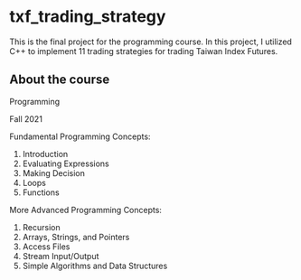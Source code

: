 # txf_trading_strategy
This is the final project for the programming course. In this project, I utilized C++ to implement 11 trading strategies for trading Taiwan Index Futures.

## About the course
Programming 

Fall 2021

Fundamental Programming Concepts:
1. Introduction
2. Evaluating Expressions
3. Making Decision
4. Loops
5. Functions 

More Advanced Programming Concepts:
1. Recursion
2. Arrays, Strings, and Pointers
3. Access Files
4. Stream Input/Output
5. Simple Algorithms and Data Structures
